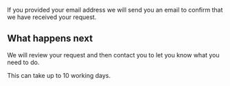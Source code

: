 If you provided your email address we will send you an email to confirm that we have received your request.

<h2 class='govuk-heading-m'>What happens next</h2>

We will review your request and then contact you to let you know what you need to do.

This can take up to 10 working days.
